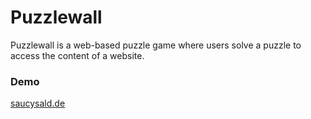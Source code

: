 # Puzzlewall

Puzzlewall is a web-based puzzle game where users solve a puzzle to access the content of a website. 
### Demo
[saucysald.de](https://saucysalad.de)
